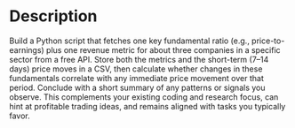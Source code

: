 # Description

Build a Python script that fetches one key fundamental ratio (e.g., price-to-earnings) plus one revenue metric for about three companies in a specific sector from a free API. Store both the metrics and the short-term (7–14 days) price moves in a CSV, then calculate whether changes in these fundamentals correlate with any immediate price movement over that period. Conclude with a short summary of any patterns or signals you observe. This complements your existing coding and research focus, can hint at profitable trading ideas, and remains aligned with tasks you typically favor.
